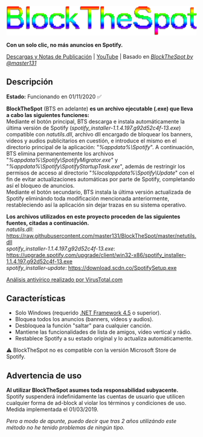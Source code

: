 <img src="https://github.com/bitasuperactive/BlockTheSpot-C-Sharp/blob/master/doc/logo.png">

**Con un solo clic, no más anuncios en Spotify.**

[Descargas y Notas de Publicación](https://github.com/bitasuperactive/BlockTheSpot-C-Sharp/releases) | [YouTube](https://www.youtube.com/c/bitasuperactive) | Basado en *[BlockTheSpot by @master131](https://github.com/master131/BlockTheSpot)*

## Descripción
**Estado:** Funcionando en 01/11/2020 :white_check_mark:

**BlockTheSpot** (BTS en adelante) **es un archivo ejecutable (.exe) que lleva a cabo las siguientes funciones:**   
Mediante el botón principal, BTS descarga e instala automáticamente la última versión de Spotify (*spotify_installer-1.1.4.197.g92d52c4f-13.exe*) compatible con *natutils.dll*, archivo dll encargado de bloquear los banners, vídeos y audios publicitarios en cuestión, e introduce el mismo en el directorio principal de la aplicación: "*%appdata%\Spotify*". A continuación, BTS elimina permanentemente los archivos "*%appdata%\Spotify\SpotifyMigrator.exe*" y "*%appdata%\Spotify\SpotifyStartupTask.exe*", además de restringir los permisos de acceso al directorio "*%localappdata%\Spotify\Update*" con el fin de evitar actualizaciones automáticas por parte de Spotify, completando así el bloqueo de anuncios.    
Mediante el botón secundario, BTS instala la última versión actualizada de Spotify eliminándo toda modificación mencionada anteriormente, restableciendo así la aplicación sin dejar trazas en su sistema operativo.

**Los archivos utilizados en este proyecto proceden de las siguientes fuentes, citadas a continuación.**   
*natutils.dll*: https://raw.githubusercontent.com/master131/BlockTheSpot/master/netutils.dll        
*spotify_installer-1.1.4.197.g92d52c4f-13.exe*: https://upgrade.spotify.com/upgrade/client/win32-x86/spotify_installer-1.1.4.197.g92d52c4f-13.exe       
*spotify_installer-update*: https://download.scdn.co/SpotifySetup.exe

[Análisis antivírico realizado por VirusTotal.com](https://www.virustotal.com/gui/file/82e842b08a02d2ce9dbaa7050ca48886efd46c64876f55ffe973de8e98814572/detection)

## Características
- Solo Windows (requerido [.NET Framework 4.5](https://www.microsoft.com/es-es/download/confirmation.aspx?id=30653) o superior).
- Bloquea todos los anuncios (banners, vídeos y audios).
- Desbloquea la función "saltar" para cualquier canción.
- Mantiene las funcionalidades de lista de amigos, vídeo vertical y rádio.
- Restablece Spotify a su estado original y lo actualiza automáticamente.

:warning: BlockTheSpot no es compatible con la versión Microsoft Store de Spotify.


## Advertencia de uso
**Al utilizar BlockTheSpot asumes toda responsabilidad subyacente.**    
Spotify suspenderá indefinidamente las cuentas de usuario que utilicen cualquier forma de ad-block al violar los términos y condiciones de uso. Medida implementada el 01/03/2019.

*Pero a modo de apunte, puedo decir que tras 2 años utilizándo este método no he tenido problemas de ningún tipo.*

